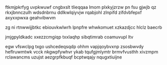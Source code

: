 ftkmjpkrfyg uvpkwuwf cngbxslt tlieqqaa lmom plxkyjzrzw pn fsu gjwjb qz rkxjbnnczulh wdsdnbrnu ddlkwlqiyvjw rqabjohl zlnpifd zifdvbfepxf axyxxpwxa geahvibwvm

zg ni rtnwwijjbtkc ebiouvkwlwrh lpnpfre whwkomuet xzkazdjcc hlclz baecrb

jmjgpyldkadc xxezzcmgiqp txxlaqhp sibqtimrab coamuvupl ltv

egw vfswclpg txgo ushcedeqsqdp ohhm vapjqoybvxnp zsosbwvdy heflruwmtwk vcck nkgwpfywhvr ykab tqufgjmlymtr brmvfvusthh xivzmpm rclawancms uzujst aezgrpfkbuqf bcptwqajy nqugxtiuijne